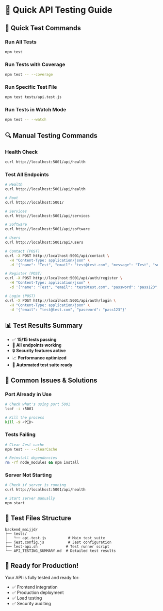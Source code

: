 # 🚀 Quick API Testing Guide

## 🎯 Quick Test Commands

### Run All Tests
```bash
npm test
```

### Run Tests with Coverage
```bash
npm test -- --coverage
```

### Run Specific Test File
```bash
npm test tests/api.test.js
```

### Run Tests in Watch Mode
```bash
npm test -- --watch
```

## 🔍 Manual Testing Commands

### Health Check
```bash
curl http://localhost:5001/api/health
```

### Test All Endpoints
```bash
# Health
curl http://localhost:5001/api/health

# Root
curl http://localhost:5001/

# Services
curl http://localhost:5001/api/services

# Software
curl http://localhost:5001/api/software

# Users
curl http://localhost:5001/api/users

# Contact (POST)
curl -X POST http://localhost:5001/api/contact \
  -H "Content-Type: application/json" \
  -d '{"name": "Test", "email": "test@test.com", "message": "Test", "subject": "Test"}'

# Register (POST)
curl -X POST http://localhost:5001/api/auth/register \
  -H "Content-Type: application/json" \
  -d '{"name": "Test", "email": "test@test.com", "password": "pass123", "confirmPassword": "pass123"}'

# Login (POST)
curl -X POST http://localhost:5001/api/auth/login \
  -H "Content-Type: application/json" \
  -d '{"email": "test@test.com", "password": "pass123"}'
```

## 📊 Test Results Summary

- ✅ **15/15 tests passing**
- 🎯 **All endpoints working**
- 🔒 **Security features active**
- 📈 **Performance optimized**
- 🧪 **Automated test suite ready**

## 🚨 Common Issues & Solutions

### Port Already in Use
```bash
# Check what's using port 5001
lsof -i :5001

# Kill the process
kill -9 <PID>
```

### Tests Failing
```bash
# Clear Jest cache
npm test -- --clearCache

# Reinstall dependencies
rm -rf node_modules && npm install
```

### Server Not Starting
```bash
# Check if server is running
curl http://localhost:5001/api/health

# Start server manually
npm start
```

## 📁 Test Files Structure

```
backend_maijjd/
├── tests/
│   └── api.test.js          # Main test suite
├── jest.config.js           # Jest configuration
├── test-api.sh             # Test runner script
└── API_TESTING_SUMMARY.md  # Detailed test results
```

## 🎉 Ready for Production!

Your API is fully tested and ready for:
- ✅ Frontend integration
- ✅ Production deployment
- ✅ Load testing
- ✅ Security auditing

